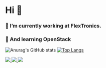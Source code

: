 # Hi  👋
### 🔭 I’m currently working at FlexTronics.
### 🌱 And learning OpenStack


![Anurag's GitHub stats](https://github-readme-stats.vercel.app/api?username=lucasmoliveira059&show_icons=true&theme=synthwave)
[![Top Langs](https://github-readme-stats.vercel.app/api/top-langs/?username=lucasmoliveira059&layout=compact&theme=dracula)](https://github.com/lucasmoliveira059/github-readme-stats)

<div>	
  <a href= "https://gitlab.com/Lucasmoliveira059"> 
  <img src="https://img.shields.io/badge/GitLab-330F63?style=for-the-badge&logo=gitlab&logoColor=white"/> </a>
  <a href="https://www.linkedin.com/in/lucas-morais-de-oliveira-aa2771156/?locale=en_US">
  <img src="https://img.shields.io/badge/LinkedIn-0077B5?style=for-the-badge&logo=linkedin&logoColor=white" /> </a>
  <a href="lucasmoliveira059@gmail.com">
  <img src="https://img.shields.io/badge/Gmail-D14836?style=for-the-badge&logo=gmail&logoColor=white" /> </a>
  
</div>

